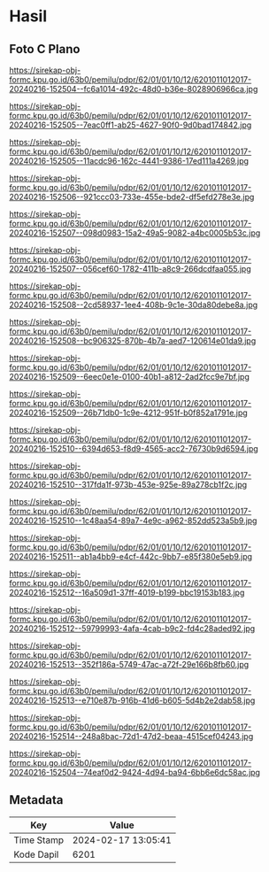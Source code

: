 # Hasil

## Foto C Plano

https://sirekap-obj-formc.kpu.go.id/63b0/pemilu/pdpr/62/01/01/10/12/6201011012017-20240216-152504--fc6a1014-492c-48d0-b36e-8028906966ca.jpg

https://sirekap-obj-formc.kpu.go.id/63b0/pemilu/pdpr/62/01/01/10/12/6201011012017-20240216-152505--7eac0ff1-ab25-4627-90f0-9d0bad174842.jpg

https://sirekap-obj-formc.kpu.go.id/63b0/pemilu/pdpr/62/01/01/10/12/6201011012017-20240216-152505--11acdc96-162c-4441-9386-17ed111a4269.jpg

https://sirekap-obj-formc.kpu.go.id/63b0/pemilu/pdpr/62/01/01/10/12/6201011012017-20240216-152506--921ccc03-733e-455e-bde2-df5efd278e3e.jpg

https://sirekap-obj-formc.kpu.go.id/63b0/pemilu/pdpr/62/01/01/10/12/6201011012017-20240216-152507--098d0983-15a2-49a5-9082-a4bc0005b53c.jpg

https://sirekap-obj-formc.kpu.go.id/63b0/pemilu/pdpr/62/01/01/10/12/6201011012017-20240216-152507--056cef60-1782-411b-a8c9-266dcdfaa055.jpg

https://sirekap-obj-formc.kpu.go.id/63b0/pemilu/pdpr/62/01/01/10/12/6201011012017-20240216-152508--2cd58937-1ee4-408b-9c1e-30da80debe8a.jpg

https://sirekap-obj-formc.kpu.go.id/63b0/pemilu/pdpr/62/01/01/10/12/6201011012017-20240216-152508--bc906325-870b-4b7a-aed7-120614e01da9.jpg

https://sirekap-obj-formc.kpu.go.id/63b0/pemilu/pdpr/62/01/01/10/12/6201011012017-20240216-152509--6eec0e1e-0100-40b1-a812-2ad2fcc9e7bf.jpg

https://sirekap-obj-formc.kpu.go.id/63b0/pemilu/pdpr/62/01/01/10/12/6201011012017-20240216-152509--26b71db0-1c9e-4212-951f-b0f852a1791e.jpg

https://sirekap-obj-formc.kpu.go.id/63b0/pemilu/pdpr/62/01/01/10/12/6201011012017-20240216-152510--6394d653-f8d9-4565-acc2-76730b9d6594.jpg

https://sirekap-obj-formc.kpu.go.id/63b0/pemilu/pdpr/62/01/01/10/12/6201011012017-20240216-152510--317fda1f-973b-453e-925e-89a278cb1f2c.jpg

https://sirekap-obj-formc.kpu.go.id/63b0/pemilu/pdpr/62/01/01/10/12/6201011012017-20240216-152510--1c48aa54-89a7-4e9c-a962-852dd523a5b9.jpg

https://sirekap-obj-formc.kpu.go.id/63b0/pemilu/pdpr/62/01/01/10/12/6201011012017-20240216-152511--ab1a4bb9-e4cf-442c-9bb7-e85f380e5eb9.jpg

https://sirekap-obj-formc.kpu.go.id/63b0/pemilu/pdpr/62/01/01/10/12/6201011012017-20240216-152512--16a509d1-37ff-4019-b199-bbc19153b183.jpg

https://sirekap-obj-formc.kpu.go.id/63b0/pemilu/pdpr/62/01/01/10/12/6201011012017-20240216-152512--59799993-4afa-4cab-b9c2-fd4c28aded92.jpg

https://sirekap-obj-formc.kpu.go.id/63b0/pemilu/pdpr/62/01/01/10/12/6201011012017-20240216-152513--352f186a-5749-47ac-a72f-29e166b8fb60.jpg

https://sirekap-obj-formc.kpu.go.id/63b0/pemilu/pdpr/62/01/01/10/12/6201011012017-20240216-152513--e710e87b-916b-41d6-b605-5d4b2e2dab58.jpg

https://sirekap-obj-formc.kpu.go.id/63b0/pemilu/pdpr/62/01/01/10/12/6201011012017-20240216-152514--248a8bac-72d1-47d2-beaa-4515cef04243.jpg

https://sirekap-obj-formc.kpu.go.id/63b0/pemilu/pdpr/62/01/01/10/12/6201011012017-20240216-152504--74eaf0d2-9424-4d94-ba94-6bb6e6dc58ac.jpg


## Metadata

| Key        | Value               |
| ---------- | ------------------- |
| Time Stamp | 2024-02-17 13:05:41 |
| Kode Dapil | 6201                |




